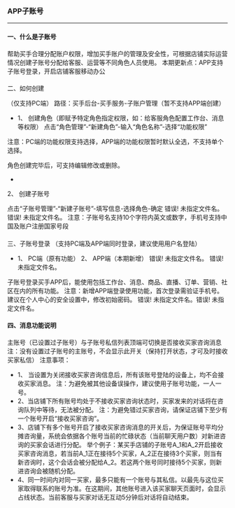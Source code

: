 ### APP子账号
---


#### 一、什么是子账号
帮助买手合理分配账户权限，增加买手账户的管理及安全性，可根据店铺实际运营情况创建子账号分配给客服、运营等不同角色人员使用。本期更新点：APP支持子账号登录，开启店铺客服移动办公

#### 二、如何创建

（仅支持PC端）路径：买手后台-买手服务-子账户管理（暂不支持APP端创建）

* 1、 创建角色（即赋予特定角色指定权限，如：给客服角色配置工作台、消息等权限）点击“角色管理”-“新建角色”-输入“角色名称”-选择“功能权限”注意：PC端的功能权限支持选择，APP端的功能权限暂时默认全选，不支持单个选择。角色创建完毕后，可支持编辑修改或删除。

* 2、 创建子账号

点击“子账号管理”-“新建子账号”-填写信息-选择角色-确定错误! 未指定文件名。错误! 未指定文件名。注意：子账号名支持10个字符内英文或数字，手机号支持中国及账户注册国家号段

#### 三、子账号登录
（支持PC端及APP端同时登录，建议使用用户名登陆）

* 1、 PC端（原有功能）2、 APP端（本期新增）错误! 未指定文件名。错误! 未指定文件名。子账号登录买手APP后，能使用包括工作台、消息、商品、直播、订单、营销、社区在内的所有功能。注意：新增APP端登录使用功能，首次登录需验证手机号。建议在个人中心的安全设置中，修改初始密码。错误! 未指定文件名。错误! 未指定文件名。

#### 四、消息功能说明

主账号（已设置过子账号）与子账号私信列表顶端可切换是否接收买家咨询消息注：没有设置过子账号的主账号，不会显示此开关（保持打开状态，才可及时接收买家私信）
注意事项：
* 1、 当设置为关闭接收买家咨询信息后，所有该账号登陆的设备上，均不会接收买家消息。注：为避免被其他设备误操作，建议使用子账号功能，一人一号。
* 2、当店铺下所有账号均处于不接收买家咨询状态时，买家发来的对话将在咨询队列中等待，无法被分配。注：为避免错过买家咨询，请保证店铺下至少有一个账号开启“接收买家咨询”。 
* 3、店铺下有多个账号开启了接收买家咨询消息的开关后，为保证账号平均分摊咨询量，系统会依据各个账号当前的忙碌状态（当前聊天用户数）对新进咨询的买家会话进行分配。举个例子：某买手店铺的子账号A_1和A_2开启接收买家咨询消息，若当前A_1正在接待5个买家，A_2正在接待3个买家，则当有新咨询时，这个会话会被分配给A_2。若这两个账号同时接待5个买家，则新进咨询会被随机分配。 
* 4、同一时间内对同一买家，最多只能有一个账号与其私信。以最先与这位买家取得联系的账号为准。在这期间，其他账号进入该买家聊天页面时，会显示占线状态。当前客服与买家对话无互动5分钟后对话将自动结束。

